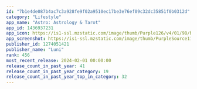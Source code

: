 ```yaml
---
id: "7b1e4de087b4ac7c3a928fe9f02a9510ec17be3e76ef09c32dc35851f0b0312d"
category: "Lifestyle"
app_name: "Astro: Astrology & Tarot"
app_id: 1436937231
app_icon: https://is1-ssl.mzstatic.com/image/thumb/Purple126/v4/01/98/b8/0198b892-b8f6-c429-a96b-245d5e27285b/AppIcon-0-0-1x_U007ephone-0-0-85-220.png/1024x1024bb.png
app_screenshot: https://is1-ssl.mzstatic.com/image/thumb/PurpleSource116/v4/f3/38/30/f338306e-ed74-ce8b-797f-7c7ed058cc71/8a6f38af-2e19-4d12-acde-32c44221b72b_App_Store_Screens__U00282.13.6_U00291.jpg/1242x2688bb.png
publisher_id: 1274051421
publisher_name: "Luni"
rank: 456
most_recent_release: 2024-02-01 00:00:00
release_count_in_past_year: 41
release_count_in_past_year_category: 19
release_count_in_past_year_top_in_category: 32
---
```

